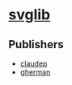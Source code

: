 # [svglib](https://pypi.org/project/svglib)



## Publishers
- [claudep](https://pypi.org/user/claudep)
- [gherman](https://pypi.org/user/gherman)


